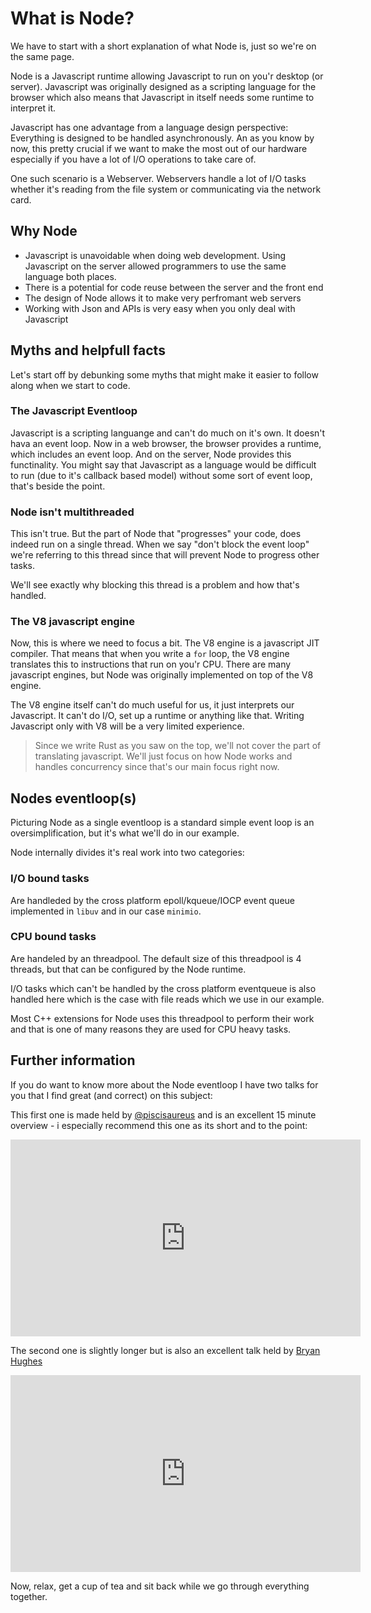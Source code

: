 # What is Node?

We have to start with a short explanation of what Node is, just so we're on the same page.

Node is a Javascript runtime allowing Javascript to run on you'r desktop (or server). Javascript was originally designed as a scripting language for the browser which also means that Javascript in itself needs some runtime to interpret it.

Javascript has one advantage from a language design perspective: Everything is designed to be handled asynchronously. An as you know by now, this pretty crucial if we want to make the most out of our hardware especially if you have a lot of I/O operations to take care of.

One such scenario is a Webserver. Webservers handle a lot of I/O tasks whether it's reading from the file system or communicating via the network card.

## Why Node

- Javascript is unavoidable when doing web development. Using Javascript on the server allowed programmers to use the same language both places.
- There is a potential for code reuse between the server and the front end
- The design of Node allows it to make very perfromant web servers
- Working with Json and APIs is very easy when you only deal with Javascript

## Myths and helpfull facts

Let's start off by debunking some myths that might make it easier to follow along when we start to code.

### The Javascript Eventloop

Javascript is a scripting languange and can't do much on it's own. It doesn't hava an event loop. Now in a web browser, the browser provides a runtime, which includes an event loop. And on the server, Node provides this functinality. You might say that Javascript as a language would be difficult to run (due to it's callback based model) without some sort of event loop, that's beside the point.

### Node isn't multithreaded

This isn't true. But the part of Node that "progresses" your code, does indeed run on a single thread. When we say "don't block the event loop" we're referring to this thread since that will prevent Node to progress other tasks.

We'll see exactly why blocking this thread is a problem and how that's
  handled.

### The V8 javascript engine

Now, this is where we need to focus a bit. The V8 engine is a javascript JIT compiler. That means that when you write a `for` loop, the V8 engine translates this to instructions that run on you'r CPU. There are many javascript engines, but Node was originally implemented on top of the V8 engine.

The V8 engine itself can't do much useful for us, it just interprets our Javascript. It can't do I/O, set up a runtime or anything like that. Writing Javascript only with V8 will be a very limited experience.

> Since we write Rust as you saw on the top, we'll not cover the part of translating javascript. We'll just focus on how Node works and handles concurrency since that's our main focus right now.

## Nodes eventloop(s)

Picturing Node as a single eventloop is a standard simple event loop is an oversimplification, but
it's what we'll do in our example.

Node internally divides it's real work into two categories:

### I/O bound tasks

Are handleded by the cross platform epoll/kqueue/IOCP event queue implemented in `libuv` and in our case `minimio`.

### CPU bound tasks

Are handeled by an threadpool. The default size of this threadpool is 4 threads, but that can be configured by the Node runtime.

I/O tasks which can't be handled by the cross platform eventqueue is also handled here which is the case with file reads which we use in our example.

Most C++ extensions for Node uses this threadpool to perform their work and that is one of many reasons they are used for CPU heavy tasks.

## Further information

If you do want to know more about the Node eventloop I have two talks for you that I find great (and correct) on this subject:

This first one is made held by [@piscisaureus](https://github.com/piscisaureus) and is an excellent 15 minute overview - i especially recommend this one as its short and to the point:
<iframe width="560" height="315" src="https://www.youtube.com/embed/PNa9OMajw9w" frameborder="0" allow="accelerometer; autoplay; encrypted-media; gyroscope; picture-in-picture" allowfullscreen></iframe>


The second one is slightly longer but is also an excellent talk held by [Bryan Hughes](https://github.com/nebrius)
<iframe width="560" height="315" src="https://www.youtube.com/embed/zphcsoSJMvM" frameborder="0" allow="accelerometer; autoplay; encrypted-media; gyroscope; picture-in-picture" allowfullscreen></iframe>


Now, relax, get a cup of tea and sit back while we go through everything together.

